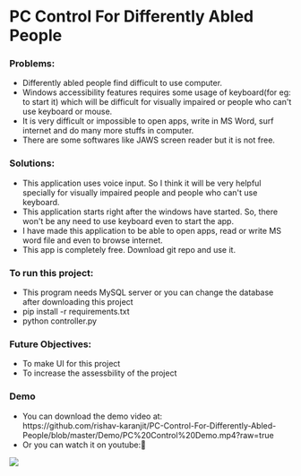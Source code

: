 # PC Control For Differently Abled People

### Problems:
<ul>
  <li>Differently abled people find difficult to use computer.</li>
  <li>Windows accessibility features requires some usage of keyboard(for eg: to start it) which will be difficult for visually impaired or people who can't use keyboard or mouse.</li>
  <li>It is very difficult or impossible to open apps, write in MS Word, surf internet and do many more stuffs in computer.</li>
  <li>There are some softwares like JAWS screen reader but it is not free.</li>
</ul>

### Solutions:
<ul>
  <li>This application uses voice input. So I think it will be very helpful specially for visually impaired people and people who can't use keyboard.</li>
  <li>This application starts right after the windows have started. So, there won't be any need to use keyboard even to start the app.</li>
  <li>I have made this application to be able to open apps, read or write MS word file and even to browse internet.</li>
  <li>This app is completely free. Download git repo and use it.</li>  
</ul>  

### To run this project:
<ul>
  <li>This program needs MySQL server or you can change the database after downloading this project</li>
  <li>pip install -r requirements.txt</li>
  <li>python controller.py</li>
</ul>

### Future Objectives:
<ul>
  <li>To make UI for this project</li>
  <li>To increase the assessbility of the project</li>
</ul>

### Demo
<ul>
  <li> You can download the demo video at:<br>
    https://github.com/rishav-karanjit/PC-Control-For-Differently-Abled-People/blob/master/Demo/PC%20Control%20Demo.mp4?raw=true</li>
  <li> Or you can watch it on youtube:🔽</li>
</ul>
<a href="https://www.youtube.com/watch?v=D6dtLt7ZizA"><img src="https://github.com/rishav-karanjit/PC-Control-For-Differently-Abled-People/blob/master/Demo/Demo%20Video%20Screenshot.png"></a>
